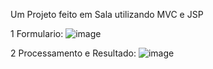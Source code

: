 Um Projeto feito em Sala utilizando MVC e JSP

1 Formulario:
![image](https://github.com/user-attachments/assets/826bcfa2-5fd9-4106-bef3-5531f882fd37)

2 Processamento e Resultado:
![image](https://github.com/user-attachments/assets/fb82d2ab-9534-474c-990f-a73fd74b1bed)


